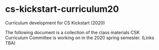 # cs-kickstart-curriculum20
Curriculum development for CS Kickstart (2020)

The following document is a collection of the class materials CSK Curriculum Committee is working on in the 2020 spring semester. (Links TBA) 
